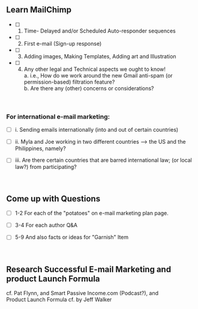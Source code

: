 ## Learn MailChimp
- [ ] 1. Time- Delayed and/or Scheduled Auto-responder sequences
- [ ] 2. First e-mail (Sign-up response)
- [ ] 3. Adding images, Making Templates, Adding art and Illustration
- [ ] 4. Any other legal and Technical aspects we ought to know! <br>
    a. i.e., How do we work around the new Gmail anti-spam (or permission-based) filtration feature?<br>
    b. Are there any (other) concerns or considerations?<br>
<br><br>

### For international e-mail marketing:
- [ ]  i. Sending emails internationally (into and out of certain countries)<br>
- [ ]  ii. Myla and Joe working in two different countries --> the US and the Philippines, namely?<br>
- [ ]  iii. Are there certain countries that are barred international law; (or local law?) from participating?<br>
<br><br>


## Come up with Questions
- [ ] 1-2 For each of the "potatoes" on e-mail marketing plan page.<br>
- [ ] 3-4 For each author Q&A<br>
- [ ] 5-9 And also facts or ideas for "Garnish" Item<br>
<br><br>


## Research Successful E-mail Marketing and product Launch Formula
cf. Pat Flynn, and Smart Passive Income.com (Podcast?), and<br>
Product Launch Formula cf. by Jeff Walker
                         

